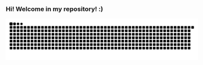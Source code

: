 ### Hi! Welcome in my repository! :)

![Snake animation](https://github.com/lucasmaia19/lucasmaia19/blob/output/github-contribution-grid-snake.svg)
